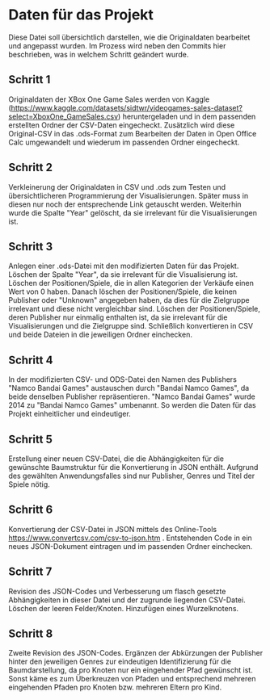 # Daten für das Projekt
Diese Datei soll übersichtlich darstellen, wie die Originaldaten bearbeitet und angepasst wurden. Im Prozess wird neben den Commits hier beschrieben, was in welchem Schritt geändert wurde. 

## Schritt 1
Originaldaten der XBox One Game Sales werden von Kaggle (https://www.kaggle.com/datasets/sidtwr/videogames-sales-dataset?select=XboxOne_GameSales.csv) heruntergeladen und in dem passenden erstellten Ordner der CSV-Daten eingecheckt. Zusätzlich wird diese Original-CSV in das .ods-Format zum Bearbeiten der Daten in Open Office Calc umgewandelt und wiederum im passenden Ordner eingecheckt. 

## Schritt 2
Verkleinerung der Originaldaten in CSV und .ods zum Testen und übersichtlicheren Programmierung der Visualisierungen. Später muss in diesen nur noch der entsprechende Link getauscht werden. Weiterhin wurde die Spalte "Year" gelöscht, da sie irrelevant für die Visualisierungen ist. 

## Schritt 3 
Anlegen einer .ods-Datei mit den modifizierten Daten für das Projekt. Löschen der Spalte "Year", da sie irrelevant für die Visualisierung ist. Löschen der Positionen/Spiele, die in allen Kategorien der Verkäufe einen Wert von 0 haben. Danach löschen der Positionen/Spiele, die keinen Publisher oder "Unknown" angegeben haben, da dies für die Zielgruppe irrelevant und diese nicht vergleichbar sind. Löschen der Positionen/Spiele, deren Publisher nur einmalig enthalten ist, da sie irrelevant für die Visualisierungen und die Zielgruppe sind. Schließlich konvertieren in CSV und beide Dateien in die jeweiligen Ordner einchecken. 

## Schritt 4 
In der modifizierten CSV- und ODS-Datei den Namen des Publishers "Namco Bandai Games" austauschen durch "Bandai Namco Games", da beide denselben Publisher repräsentieren. "Namco Bandai Games" wurde 2014 zu "Bandai Namco Games" umbenannt. So werden die Daten für das Projekt einheitlicher und eindeutiger. 

## Schritt 5
Erstellung einer neuen CSV-Datei, die die Abhängigkeiten für die gewünschte Baumstruktur für die Konvertierung in JSON enthält. Aufgrund des gewählten Anwendungsfalles sind nur Publisher, Genres und Titel der Spiele nötig.

## Schritt 6
Konvertierung der CSV-Datei in JSON mittels des Online-Tools https://www.convertcsv.com/csv-to-json.htm . Entstehenden Code in ein neues JSON-Dokument eintragen und im passenden Ordner einchecken.

## Schritt 7 
Revision des JSON-Codes und Verbesserung um flasch gesetzte Abhängigkeiten in dieser Datei und der zugrunde liegenden CSV-Datei. Löschen der leeren Felder/Knoten. Hinzufügen eines Wurzelknotens.

## Schritt 8
Zweite Revision des JSON-Codes. Ergänzen der Abkürzungen der Publisher hinter den jeweiligen Genres zur eindeutigen Identifizierung für die Baumdarstellung, da pro Knoten nur ein eingehender Pfad gewünscht ist. Sonst käme es zum Überkreuzen von Pfaden und entsprechend mehreren eingehenden Pfaden pro Knoten bzw. mehreren Eltern pro Kind. 